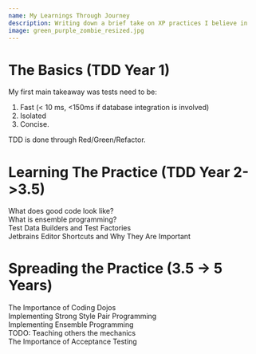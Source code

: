 ```yaml
---
name: My Learnings Through Journey
description: Writing down a brief take on XP practices I believe in
image: green_purple_zombie_resized.jpg
---
```

   
# The Basics (TDD Year 1)
   
My first main takeaway was tests need to be:

1. Fast (< 10 ms, <150ms if database integration is involved)    
2. Isolated  
3. Concise.  

TDD is done through Red/Green/Refactor.  

# Learning The Practice (TDD Year 2->3.5)  

What does good code look like?  
What is ensemble programming?  
Test Data Builders and Test Factories  
Jetbrains Editor Shortcuts and Why They Are Important  

# Spreading the Practice (3.5 -> 5 Years)  

The Importance of Coding Dojos  
Implementing Strong Style Pair Programming  
Implementing Ensemble Programming  
TODO: Teaching others the mechanics  
The Importance of Acceptance Testing  
